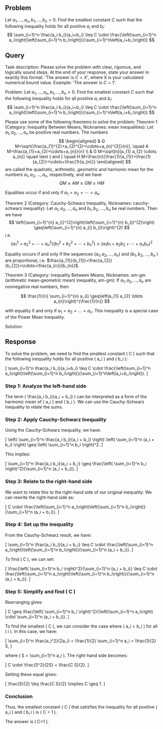 ## Problem

Let $a_1, \ldots, a_n, b_1, \ldots, b_n > 0$. Find the smallest constant $C$ such that the following inequality holds for all positive $a_i$ and $b_i$:
$$
\sum_{i=1}^n \frac{a_i b_i}{a_i+b_i} \leq C \cdot \frac{\left(\sum_{i=1}^n a_i\right)\left(\sum_{i=1}^n b_i\right)}{\sum_{i=1}^n\left(a_i+b_i\right)}
$$

## Query

Task description: Please solve the problem with clear, rigorous, and logically sound steps. At the end of your response, state your answer in exactly this format: 'The answer is $C=X$', where X is your calculated numerical bound value. Example: 'The answer is $C=1$'.

Problem: Let $a_1, \ldots, a_n, b_1, \ldots, b_n > 0$. Find the smallest constant $C$ such that the following inequality holds for all positive $a_i$ and $b_i$:
$$
\sum_{i=1}^n \frac{a_i b_i}{a_i+b_i} \leq C \cdot \frac{\left(\sum_{i=1}^n a_i\right)\left(\sum_{i=1}^n b_i\right)}{\sum_{i=1}^n\left(a_i+b_i\right)}
$$

Please use some of the following theorems to solve the problem:
Theorem 1 (Category: Inequality Between Means, Nicknames: mean inequalities): Let $a_{1}, a_{2}, \ldots, a_{n}$ be positive real numbers. The numbers
$$
\begin{aligned}
& Q M=\sqrt{\frac{a_{1}^{2}+a_{2}^{2}+\cdots+a_{n}^{2}}{n}}, \quad A M=\frac{a_{1}+a_{2}+\cdots+a_{n}}{n} \\
& G M=\sqrt[n]{a_{1} a_{2} \cdots a_{n}} \quad \text { and } \quad H M=\frac{n}{\frac{1}{a_{1}}+\frac{1}{a_{2}}+\cdots+\frac{1}{a_{n}}}
\end{aligned}
$$
are called the quadratic, arithmetic, geometric and harmonic mean for the numbers $a_{1}, a_{2}, \ldots, a_{n}$, respectively, and we have
$$
Q M \geq A M \geq G M \geq H M
$$

Equalities occur if and only if $a_{1}=a_{2}=\cdots=a_{n}$.

Theorem 2 (Category: Cauchy-Schwarz Inequality, Nicknames: cauchy-schwarz inequality): Let $a_{1}, a_{2}, \ldots, a_{n}$ and $b_{1}, b_{2}$, $\ldots, b_{n}$ be real numbers. Then we have
$$
\left(\sum_{i=1}^{n} a_{i}^{2}\right)\left(\sum_{i=1}^{n} b_{i}^{2}\right) \geq\left(\sum_{i=1}^{n} a_{i} b_{i}\right)^{2}
$$
i.e.
$$
\left(a_{1}^{2}+a_{2}^{2}+\cdots+a_{n}^{2}\right)\left(b_{1}^{2}+b_{2}^{2}+\cdots+b_{n}^{2}\right) \geq\left(a_{1} b_{1}+a_{2} b_{2}+\cdots+a_{n} b_{n}\right)^{2}
$$

Equality occurs if and only if the sequences $\left(a_{1}, a_{2}, \ldots, a_{n}\right)$ and $\left(b_{1}, b_{2}\right.$, $\ldots, b_{n}$ ) are proportional, i.e. $\frac{a_{1}}{b_{1}}=\frac{a_{2}}{b_{2}}=\cdots=\frac{a_{n}}{b_{n}}$.

Theorem 3 (Category: Inequality Between Means, Nicknames: am-gm (arithmetic mean-geometric mean) inequality, am-gm): If $a_{1}, a_{2}, \ldots, a_{n}$ are nonnegative real numbers, then

$$
\frac{1}{n} \sum_{i=1}^{n} a_{i} \geq\left(a_{1} a_{2} \ldots a_{n}\right)^{\frac{1}{n}}
$$

with equality if and only if $a_{1}=a_{2}=\ldots=a_{n}$. This inequality is a special case of the Power Mean Inequality.

Solution:

## Response

To solve the problem, we need to find the smallest constant \( C \) such that the following inequality holds for all positive \( a_i \) and \( b_i \):

\[
\sum_{i=1}^n \frac{a_i b_i}{a_i+b_i} \leq C \cdot \frac{\left(\sum_{i=1}^n a_i\right)\left(\sum_{i=1}^n b_i\right)}{\sum_{i=1}^n\left(a_i+b_i\right)}.
\]

### Step 1: Analyze the left-hand side

The term \( \frac{a_i b_i}{a_i + b_i} \) can be interpreted as a form of the harmonic mean of \( a_i \) and \( b_i \). We can use the Cauchy-Schwarz inequality to relate the sums.

### Step 2: Apply Cauchy-Schwarz Inequality

Using the Cauchy-Schwarz inequality, we have:

\[
\left( \sum_{i=1}^n \frac{a_i b_i}{a_i + b_i} \right) \left( \sum_{i=1}^n (a_i + b_i) \right) \geq \left( \sum_{i=1}^n b_i \right)^2.
\]

This implies:

\[
\sum_{i=1}^n \frac{a_i b_i}{a_i + b_i} \geq \frac{\left( \sum_{i=1}^n b_i \right)^2}{\sum_{i=1}^n (a_i + b_i)}.
\]

### Step 3: Relate to the right-hand side

We want to relate this to the right-hand side of our original inequality. We can rewrite the right-hand side as:

\[
C \cdot \frac{\left(\sum_{i=1}^n a_i\right)\left(\sum_{i=1}^n b_i\right)}{\sum_{i=1}^n (a_i + b_i)}.
\]

### Step 4: Set up the inequality

From the Cauchy-Schwarz result, we have:

\[
\sum_{i=1}^n \frac{a_i b_i}{a_i + b_i} \leq C \cdot \frac{\left(\sum_{i=1}^n a_i\right)\left(\sum_{i=1}^n b_i\right)}{\sum_{i=1}^n (a_i + b_i)}.
\]

To find \( C \), we can set:

\[
\frac{\left( \sum_{i=1}^n b_i \right)^2}{\sum_{i=1}^n (a_i + b_i)} \leq C \cdot \frac{\left(\sum_{i=1}^n a_i\right)\left(\sum_{i=1}^n b_i\right)}{\sum_{i=1}^n (a_i + b_i)}.
\]

### Step 5: Simplify and find \( C \)

Rearranging gives:

\[
C \geq \frac{\left( \sum_{i=1}^n b_i \right)^2}{\left(\sum_{i=1}^n a_i\right) \cdot \sum_{i=1}^n (a_i + b_i)}.
\]

To find the smallest \( C \), we can consider the case where \( a_i = b_i \) for all \( i \). In this case, we have:

\[
\sum_{i=1}^n \frac{a_i^2}{2a_i} = \frac{1}{2} \sum_{i=1}^n a_i = \frac{1}{2} S,
\]

where \( S = \sum_{i=1}^n a_i \). The right-hand side becomes:

\[
C \cdot \frac{S^2}{2S} = \frac{C S}{2}.
\]

Setting these equal gives:

\[
\frac{S}{2} \leq \frac{C S}{2} \implies C \geq 1.
\]

### Conclusion

Thus, the smallest constant \( C \) that satisfies the inequality for all positive \( a_i \) and \( b_i \) is \( C = 1 \).

The answer is \( C=1 \).